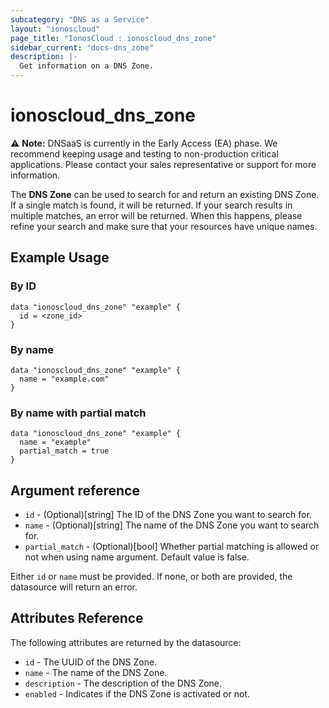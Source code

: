 ```yaml
---
subcategory: "DNS as a Service"
layout: "ionoscloud"
page_title: "IonosCloud : ionoscloud_dns_zone"
sidebar_current: "docs-dns_zone"
description: |-
  Get information on a DNS Zone.
---
```


# ionoscloud_dns_zone

⚠️ **Note:** DNSaaS is currently in the Early Access (EA) phase.
We recommend keeping usage and testing to non-production critical applications.
Please contact your sales representative or support for more information.

The **DNS Zone** can be used to search for and return an existing DNS Zone.
If a single match is found, it will be returned. If your search results in multiple matches, an error will be returned.
When this happens, please refine your search and make sure that your resources have unique names.

## Example Usage

### By ID

```hcl
data "ionoscloud_dns_zone" "example" {
  id = <zone_id>
}
```

### By name
```hcl
data "ionoscloud_dns_zone" "example" {
  name = "example.com"
}
```

### By name with partial match
```hcl
data "ionoscloud_dns_zone" "example" {
  name = "example"
  partial_match = true
}
```

## Argument reference
* `id` - (Optional)[string] The ID of the DNS Zone you want to search for.
* `name` - (Optional)[string] The name of the DNS Zone you want to search for.
* `partial_match` - (Optional)[bool] Whether partial matching is allowed or not when using name argument. Default value is false.

Either `id` or `name` must be provided. If none, or both are provided, the datasource will return an error.

## Attributes Reference

The following attributes are returned by the datasource:

* `id` - The UUID of the DNS Zone.
* `name` - The name of the DNS Zone.
* `description` - The description of the DNS Zone.
* `enabled` - Indicates if the DNS Zone is activated or not.